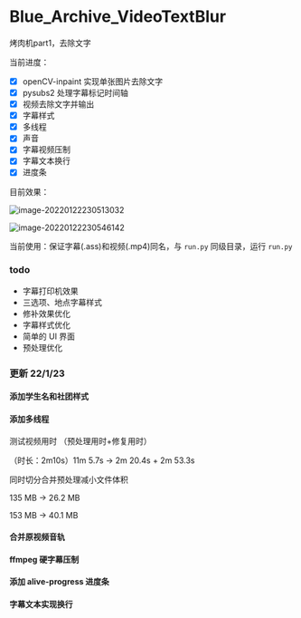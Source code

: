 # Blue_Archive_VideoTextBlur
烤肉机part1，去除文字

当前进度：

- [x] openCV-inpaint 实现单张图片去除文字
- [x] pysubs2 处理字幕标记时间轴
- [x] 视频去除文字并输出
- [x] 字幕样式
- [x] 多线程
- [x] 声音
- [x] 字幕视频压制
- [x] 字幕文本换行
- [x] 进度条

目前效果：

![image-20220122230513032](https://gitee.com/u1805/pic-md1/raw/master/202201222332821.gif)

![image-20220122230546142](https://gitee.com/u1805/pic-md1/raw/master/202201222333420.gif)

当前使用：保证字幕(.ass)和视频(.mp4)同名，与 `run.py` 同级目录，运行 `run.py`

### todo

- 字幕打印机效果
- 三选项、地点字幕样式
- 修补效果优化
- 字幕样式优化
- 简单的 UI 界面
- 预处理优化

### 更新 22/1/23

#### 添加学生名和社团样式

#### 添加多线程

测试视频用时 （预处理用时+修复用时）

（时长：2m10s）11m 5.7s → 2m 20.4s + 2m 53.3s

同时切分合并预处理减小文件体积 

135 MB → 26.2 MB

153 MB → 40.1 MB

#### 合并原视频音轨

#### ffmpeg 硬字幕压制

#### 添加 alive-progress 进度条

#### 字幕文本实现换行
